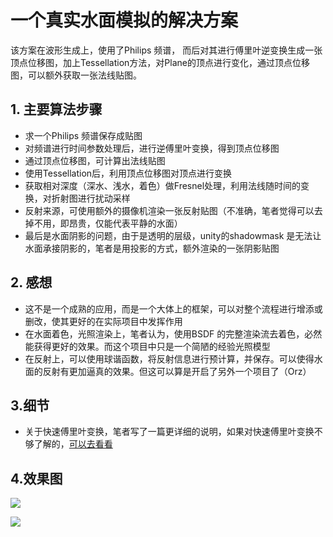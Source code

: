 # 一个真实水面模拟的解决方案

该方案在波形生成上，使用了Philips 频谱， 而后对其进行傅里叶逆变换生成一张顶点位移图，加上Tessellation方法，对Plane的顶点进行变化，通过顶点位移图，可以额外获取一张法线贴图。

## 1. 主要算法步骤

- 求一个Philips 频谱保存成贴图
- 对频谱进行时间参数处理后，进行逆傅里叶变换，得到顶点位移图
- 通过顶点位移图，可计算出法线贴图
- 使用Tessellation后，利用顶点位移图对顶点进行变换
- 获取相对深度（深水、浅水，着色）做Fresnel处理，利用法线随时间的变换，对折射图进行扰动采样
- 反射来源，可使用额外的摄像机渲染一张反射贴图（不准确，笔者觉得可以去掉不用，即昂贵，仅能代表平静的水面）
- 最后是水面阴影的问题，由于是透明的层级，unity的shadowmask 是无法让水面承接阴影的，笔者是用投影的方式，额外渲染的一张阴影贴图

## 2. 感想

-  这不是一个成熟的应用，而是一个大体上的框架，可以对整个流程进行增添或删改，使其更好的在实际项目中发挥作用
- 在水面着色，光照渲染上，笔者认为，使用BSDF 的完整渲染流去着色，必然能获得更好的效果。而这个项目中只是一个简陋的经验光照模型
- 在反射上，可以使用球谐函数，将反射信息进行预计算，并保存。可以使得水面的反射有更加逼真的效果。但这可以算是开启了另外一个项目了（Orz）

## 3.细节

- 关于快速傅里叶变换，笔者写了一篇更详细的说明，如果对快速傅里叶变换不够了解的，[可以去看看](https://losuffi.github.io/2018/10/16/Unity%E5%82%85%E9%87%8C%E5%8F%B6%E5%8F%98%E6%8D%A2%E7%9A%84%E5%BA%94%E7%94%A8%E2%80%94%E2%80%94%E7%9C%9F%E5%AE%9E%E6%B5%B7%E5%B9%B3%E9%9D%A2%E6%A8%A1%E6%8B%9F/)


## 4.效果图

![](https://github.com/losuffi/GraphicLab/raw/master/READMEPIC/A8.gif)

![](https://github.com/losuffi/GraphicLab/raw/master/READMEPIC/A13.gif)

